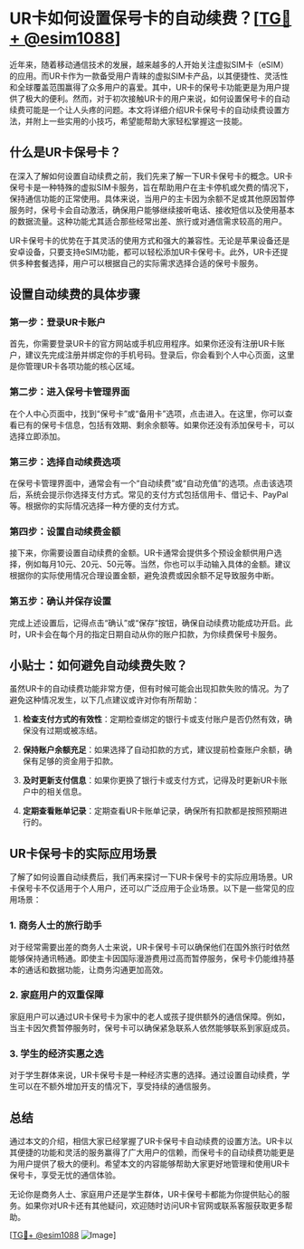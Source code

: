 # UR卡如何设置保号卡的自动续费？[[TG💪+ @esim1088](https://t.me/s/esim1088)]

近年来，随着移动通信技术的发展，越来越多的人开始关注虚拟SIM卡（eSIM）的应用。而UR卡作为一款备受用户青睐的虚拟SIM卡产品，以其便捷性、灵活性和全球覆盖范围赢得了众多用户的喜爱。其中，UR卡的保号卡功能更是为用户提供了极大的便利。然而，对于初次接触UR卡的用户来说，如何设置保号卡的自动续费可能是一个让人头疼的问题。本文将详细介绍UR卡保号卡的自动续费设置方法，并附上一些实用的小技巧，希望能帮助大家轻松掌握这一技能。

## 什么是UR卡保号卡？

在深入了解如何设置自动续费之前，我们先来了解一下UR卡保号卡的概念。UR卡保号卡是一种特殊的虚拟SIM卡服务，旨在帮助用户在主卡停机或欠费的情况下，保持通信功能的正常使用。具体来说，当用户的主卡因为余额不足或其他原因暂停服务时，保号卡会自动激活，确保用户能够继续接听电话、接收短信以及使用基本的数据流量。这种功能尤其适合那些经常出差、旅行或对通信需求较高的用户。

UR卡保号卡的优势在于其灵活的使用方式和强大的兼容性。无论是苹果设备还是安卓设备，只要支持eSIM功能，都可以轻松添加UR卡保号卡。此外，UR卡还提供多种套餐选择，用户可以根据自己的实际需求选择合适的保号卡服务。

## 设置自动续费的具体步骤

### 第一步：登录UR卡账户

首先，你需要登录UR卡的官方网站或手机应用程序。如果你还没有注册UR卡账户，建议先完成注册并绑定你的手机号码。登录后，你会看到个人中心页面，这里是你管理UR卡各项功能的核心区域。

### 第二步：进入保号卡管理界面

在个人中心页面中，找到“保号卡”或“备用卡”选项，点击进入。在这里，你可以查看已有的保号卡信息，包括有效期、剩余余额等。如果你还没有添加保号卡，可以选择立即添加。

### 第三步：选择自动续费选项

在保号卡管理界面中，通常会有一个“自动续费”或“自动充值”的选项。点击该选项后，系统会提示你选择支付方式。常见的支付方式包括信用卡、借记卡、PayPal等。根据你的实际情况选择一种方便的支付方式。

### 第四步：设置自动续费金额

接下来，你需要设置自动续费的金额。UR卡通常会提供多个预设金额供用户选择，例如每月10元、20元、50元等。当然，你也可以手动输入具体的金额。建议根据你的实际使用情况合理设置金额，避免浪费或因余额不足导致服务中断。

### 第五步：确认并保存设置

完成上述设置后，记得点击“确认”或“保存”按钮，确保自动续费功能成功开启。此时，UR卡会在每个月的指定日期自动从你的账户扣款，为你续费保号卡服务。

## 小贴士：如何避免自动续费失败？

虽然UR卡的自动续费功能非常方便，但有时候可能会出现扣款失败的情况。为了避免这种情况发生，以下几点建议或许对你有所帮助：

1. **检查支付方式的有效性**：定期检查绑定的银行卡或支付账户是否仍然有效，确保没有过期或被冻结。
   
2. **保持账户余额充足**：如果选择了自动扣款的方式，建议提前检查账户余额，确保有足够的资金用于扣款。

3. **及时更新支付信息**：如果你更换了银行卡或支付方式，记得及时更新UR卡账户中的相关信息。

4. **定期查看账单记录**：定期查看UR卡账单记录，确保所有扣款都是按照预期进行的。

## UR卡保号卡的实际应用场景

了解了如何设置自动续费后，我们再来探讨一下UR卡保号卡的实际应用场景。UR卡保号卡不仅适用于个人用户，还可以广泛应用于企业场景。以下是一些常见的应用场景：

### 1. 商务人士的旅行助手

对于经常需要出差的商务人士来说，UR卡保号卡可以确保他们在国外旅行时依然能够保持通讯畅通。即使主卡因国际漫游费用过高而暂停服务，保号卡仍能维持基本的通话和数据功能，让商务沟通更加高效。

### 2. 家庭用户的双重保障

家庭用户可以通过UR卡保号卡为家中的老人或孩子提供额外的通信保障。例如，当主卡因欠费暂停服务时，保号卡可以确保紧急联系人依然能够联系到家庭成员。

### 3. 学生的经济实惠之选

对于学生群体来说，UR卡保号卡是一种经济实惠的选择。通过设置自动续费，学生可以在不额外增加开支的情况下，享受持续的通信服务。

## 总结

通过本文的介绍，相信大家已经掌握了UR卡保号卡自动续费的设置方法。UR卡以其便捷的功能和灵活的服务赢得了广大用户的信赖，而保号卡的自动续费功能更是为用户提供了极大的便利。希望本文的内容能够帮助大家更好地管理和使用UR卡保号卡，享受无忧的通信体验。

无论你是商务人士、家庭用户还是学生群体，UR卡保号卡都能为你提供贴心的服务。如果你对UR卡还有其他疑问，欢迎随时访问UR卡官网或联系客服获取更多帮助。

[[TG💪+ @esim1088](https://t.me/s/esim1088) ![Image](https://i.postimg.cc/4NQfJmqS/Snipaste-2025-05-13-00-14-12.png)]